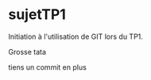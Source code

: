 sujetTP1
========

Initiation à l'utilisation de GIT lors du TP1. 

Grosse tata

tiens un commit en plus
